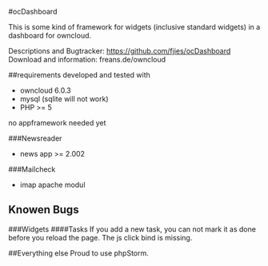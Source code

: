 #ocDashboard

This is some kind of framework for widgets (inclusive standard widgets) in a dashboard for owncloud.

Descriptions and Bugtracker: https://github.com/fjies/ocDashboard
Download and information: freans.de/owncloud

##requirements
developed and tested  with

 * owncloud 6.0.3
 * mysql (sqlite will not work)
 * PHP >= 5

no appframework needed yet

###Newsreader
 * news app >= 2.002

###Mailcheck
 * imap apache modul


## Knowen Bugs

###Widgets
####Tasks
If you add a new task, you can not mark it as done before you reload the page.
The js click bind is missing.

##Everything else
Proud to use phpStorm.